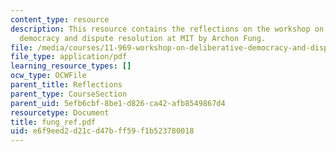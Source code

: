 ```yaml
---
content_type: resource
description: This resource contains the reflections on the workshop on deliberative
  democracy and dispute resolution at MIT by Archon Fung.
file: /media/courses/11-969-workshop-on-deliberative-democracy-and-dispute-resolution-summer-2005/e6f9eed2d21cd47bff59f1b523780018_fung_ref.pdf
file_type: application/pdf
learning_resource_types: []
ocw_type: OCWFile
parent_title: Reflections
parent_type: CourseSection
parent_uid: 5efb6cbf-8be1-d826-ca42-afb8549867d4
resourcetype: Document
title: fung_ref.pdf
uid: e6f9eed2-d21c-d47b-ff59-f1b523780018
---
```

